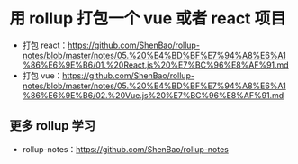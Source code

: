 # 用 rollup 打包一个 vue 或者 react 项目

- 打包 react：https://github.com/ShenBao/rollup-notes/blob/master/notes/05.%20%E4%BD%BF%E7%94%A8%E6%A1%86%E6%9E%B6/01.%20React.js%20%E7%BC%96%E8%AF%91.md
- 打包 vue：https://github.com/ShenBao/rollup-notes/blob/master/notes/05.%20%E4%BD%BF%E7%94%A8%E6%A1%86%E6%9E%B6/02.%20Vue.js%20%E7%BC%96%E8%AF%91.md

## 更多 rollup 学习

- rollup-notes：https://github.com/ShenBao/rollup-notes
